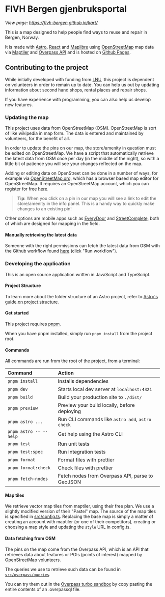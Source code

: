# FIVH Bergen gjenbruksportal

_View page: <https://fivh-bergen.github.io/kart/>_

This is a map designed to help people find ways to reuse and repair in Bergen, Norway.

It is made with [Astro](https://astro.build/), [React](https://react.dev/) and [Maplibre](https://maplibre.org/maplibre-gl-js/docs/) using [OpenStreetMap](https://www.openstreetmap.org/) map data via [Maptiler](https://www.maptiler.com/) and [Overpass API](https://wiki.openstreetmap.org/wiki/Overpass_API) and is hosted on [Github Pages](https://pages.github.com/).

## Contributing to the project

While initially developed with funding from [LNU](https://www.lnu.no/), this project is dependent on volunteers in order to remain up to date. You can help us out by updating information about second hand shops, rental places and repair shops.

If you have experience with programming, you can also help us develop new features.

### Updating the map

This project uses data from OpenStreetMap (OSM). OpenStreetMap is sort of like wikipedia in map form. The data is entered and maintained by volunteers, for the benefit of all.

In order to update the pins on our map, the store/amenity in question must be edited on OpenStreetMap. We have a script that automatically retrieve the latest data from OSM once per day (in the middle of the night), so with a little bit of patience you will see your changes reflected on the map.

Adding or editing data on OpenStreet can be done in a number of ways, for example via [OpenStreetMap.org](https://openstreetmap.org/), which has a browser based map editor for OpenStreetMap. It requires an OpenStreetMap account, which you can register for free [here](https://www.openstreetmap.org/user/new).

> **Tip:** When you click on a pin in our map you will see a link to edit the store/amenity in the info panel. This is a handy way to quickly make changes to an existing pin!

Other options are mobile apps such as [EveryDoor](https://every-door.app/) and [StreetComplete](https://streetcomplete.app/), both of which are designed for mapping in the field.

#### Manually retrieving the latest data

Someone with the right permissions can fetch the latest data from OSM with the Github workflow found [here](https://github.com/fivh-bergen/kart/actions/workflows/fetch-features.yml) (click "Run workflow").

### Developing the application

This is an open source application written in JavaScript and TypeScript.

#### Project Structure

To learn more about the folder structure of an Astro project, refer to [Astro's guide on project structure](https://docs.astro.build/en/basics/project-structure/).

#### Get started

This project requires [pnpm](https://pnpm.io/installation).

When you have pnpm installed, simply run `pnpm install` from the project root.

#### Commands

All commands are run from the root of the project, from a terminal:

| Command                | Action                                           |
| :--------------------- | :----------------------------------------------- |
| `pnpm install`         | Installs dependencies                            |
| `pnpm dev`             | Starts local dev server at `localhost:4321`      |
| `pnpm build`           | Build your production site to `./dist/`          |
| `pnpm preview`         | Preview your build locally, before deploying     |
| `pnpm astro ...`       | Run CLI commands like `astro add`, `astro check` |
| `pnpm astro -- --help` | Get help using the Astro CLI                     |
| `pnpm test`            | Run unit tests                                   |
| `pnpm test:spec`       | Run integration tests                            |
| `pnpm format`          | Format files with prettier                       |
| `pnpm format:check`    | Check files with prettier                        |
| `pnpm fetch-nodes`     | Fetch nodes from Overpass API, parse to GeoJSON  |

#### Map tiles

We retrieve vector map tiles from maptiler, using their free plan. We use a slightly modified version of their "Pastel" map. The source of the map tiles is specified in [src/config.ts](src/config.ts). Replacing the base map is simply a matter of creating an account with maptiler (or one of their competitors), creating or choosing a map style and updating the `style` URL in config.ts.

#### Data fetching from OSM

The pins on the map come from the Overpass API, which is an API that retrieves data about features or POIs (points of interest) mapped by OpenStreetMap volunteers.

The queries we use to retrieve such data can be found in [`src/overpass/queries`](src/overpass/queries).

You can try them out in the [Overpass turbo sandbox](https://overpass-turbo.eu/) by copy pasting the entire contents of an .overpassql file.
